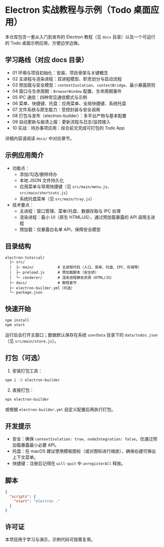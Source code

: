 # Electron 实战教程与示例（Todo 桌面应用）

本仓库包含一套从入门到发布的 Electron 教程（见 `docs` 目录）以及一个可运行的 Todo 桌面示例应用，方便边学边做。

## 学习路线（对应 docs 目录）

- 01 环境与项目初始化：安装、项目骨架与关键概念
- 02 主进程与渲染进程：双进程模型、职责划分与启动流程
- 03 预加载与安全模型：`contextIsolation`、`contextBridge`、最小暴露原则
- 04 窗口与生命周期：`BrowserWindow` 配置、生命周期事件
- 05 IPC 通信：四种常见通信模式与示例
- 06 菜单、快捷键、托盘：应用菜单、全局快捷键、系统托盘
- 07 文件系统与原生能力：受控封装与安全调用
- 08 打包与发布（electron-builder）：多平台产物与基本配置
- 09 自动更新与崩溃上报：更新流程与日志/监控接入
- 10 实战：待办事项应用：综合前文完成可打包的 Todo App

详细内容请阅读 `docs/` 中对应章节。

## 示例应用简介

- 功能点：
  - 添加/勾选/删除待办
  - 本地 JSON 文件持久化
  - 应用菜单与常用快捷键（见 `src/main/menu.js`、`src/main/shortcuts.js`）
  - 系统托盘菜单（见 `src/main/tray.js`）
- 技术要点：
  - 主进程：窗口管理、菜单/托盘、数据存取与 IPC 处理
  - 渲染进程：最小 UI（原生 HTML/JS），通过预加载暴露的 API 调用主进程
  - 预加载：仅暴露白名单 API，保障安全模型

## 目录结构

```
electron-tutorial/
  ├─ src/
  │  ├─ main/           # 主进程代码（入口、菜单、托盘、IPC、存储等）
  │  ├─ preload.js      # 预加载脚本（安全桥）
  │  └─ renderer/       # 渲染进程静态资源（HTML/JS）
  ├─ docs/              # 教程章节
  ├─ electron-builder.yml（可选）
  └─ package.json
```

## 快速开始

```bash
npm install
npm start
```

运行后会打开主窗口；数据默认保存在系统 `userData` 目录下的 `data/todos.json`（见 `src/main/store.js`）。

## 打包（可选）

1. 安装打包工具：

```bash
npm i -D electron-builder
```

2. 直接打包：

```bash
npx electron-builder
```

或根据 `electron-builder.yml` 自定义配置后再执行打包。

## 开发提示

- 安全：确保 `contextIsolation: true`、`nodeIntegration: false`，仅通过预加载暴露最小必要 API。
- 托盘：在 macOS 建议使用模板图标（或对图标进行缩放），确保右键可弹出上下文菜单。
- 快捷键：注册后记得在 `will-quit` 中 `unregisterAll` 释放。

## 脚本

```json
{
  "scripts": {
    "start": "electron ."
  }
}
```


## 许可证

本项目用于学习与演示，示例代码可按需复用。
